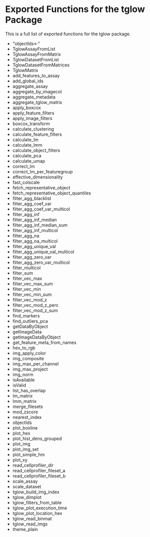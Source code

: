 # Exported Functions for the tglow Package
 This is a full list of exported functions for the tglow package.

 * "objectIds<-"
* TglowAssayFromList
* TglowAssayFromMatrix
* TglowDatasetFromList
* TglowDatasetFromMatrices
* TglowMatrix
* add_features_to_assay
* add_global_ids
* aggregate_assay
* aggregate_by_imagecol
* aggregate_metadata
* aggregate_tglow_matrix
* apply_boxcox
* apply_feature_filters
* apply_image_filters
* boxcox_transform
* calculate_clustering
* calculate_feature_filters
* calculate_lm
* calculate_lmm
* calculate_object_filters
* calculate_pca
* calculate_umap
* correct_lm
* correct_lm_per_featuregroup
* effective_dimensionality
* fast_colscale
* fetch_representative_object
* fetch_representative_object_quantiles
* filter_agg_blacklist
* filter_agg_coef_var
* filter_agg_coef_var_multicol
* filter_agg_inf
* filter_agg_inf_median
* filter_agg_inf_median_sum
* filter_agg_inf_multicol
* filter_agg_na
* filter_agg_na_multicol
* filter_agg_unique_val
* filter_agg_unique_val_multicol
* filter_agg_zero_var
* filter_agg_zero_var_multicol
* filter_multicol
* filter_sum
* filter_vec_max
* filter_vec_max_sum
* filter_vec_min
* filter_vec_min_sum
* filter_vec_mod_z
* filter_vec_mod_z_perc
* filter_vec_mod_z_sum
* find_markers
* find_outliers_pca
* getDataByObject
* getImageData
* getImageDataByObject
* get_feature_meta_from_names
* hex_to_rgb
* img_apply_color
* img_composite
* img_max_per_channel
* img_max_project
* img_norm
* isAvailable
* isValid
* list_has_overlap
* lm_matrix
* lmm_matrix
* merge_filesets
* mod_zscore
* nearest_index
* objectIds
* plot_boxline
* plot_hex
* plot_hist_dens_grouped
* plot_img
* plot_img_set
* plot_simple_hm
* plot_xy
* read_cellprofiler_dir
* read_cellprofiler_fileset_a
* read_cellprofiler_fileset_b
* scale_assay
* scale_dataset
* tglow_build_img_index
* tglow_dimplot
* tglow_filters_from_table
* tglow_plot_execution_time
* tglow_plot_location_hex
* tglow_read_binmat
* tglow_read_imgs
* theme_plain